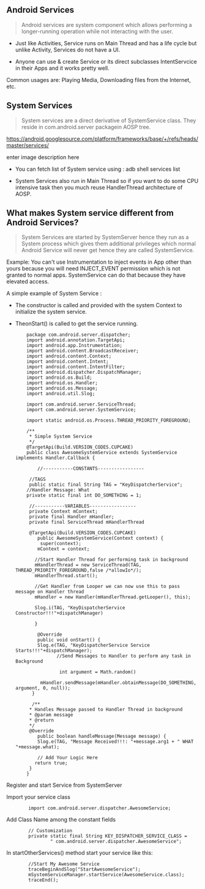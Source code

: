 ## Android Services
> Android services are system component which allows performing a longer-running operation while not interacting with the user.

- Just like Activities, Service runs on Main Thread and has a life cycle but unlike Activity, Services do not have a UI.

- Anyone can use & create Service or its direct subclasses IntentServcice in their Apps and it works pretty well.

Common usages are: Playing Media, Downloading files from the Internet, etc.

## System Services
> System services are a direct derivative of SystemService class. They reside in com.android.server packagein AOSP tree. 


https://android.googlesource.com/platform/frameworks/base/+/refs/heads/master/services/

enter image description here


- You can fetch list of System service using :
      adb shell services list

- System Services also run in Main Thread so if you want to do some CPU intensive task then you much reuse HandlerThread architecture of AOSP.


## What makes System service different from Android Services?
>System Services are started by SystemServer hence they run as a System process which gives them additional privileges which normal Android Service will never get hence they are called SystemService.

Example: You can't use Instrumentation to inject events in App other than yours because you will need INJECT_EVENT permission which is not granted to normal apps. SystemService can do that because they have elevated access.

A simple example of System Service :

 - The constructor is called and provided with the system Context to initialize the system service.
-   TheonStart() is called to get the service running.

            package com.android.server.dispatcher;
            import android.annotation.TargetApi;
            import android.app.Instrumentation;
            import android.content.BroadcastReceiver;
            import android.content.Context;
            import android.content.Intent;
            import android.content.IntentFilter;
            import android.dispatcher.DispatchManager;
            import android.os.Build;
            import android.os.Handler;
            import android.os.Message;
            import android.util.Slog;

            import com.android.server.ServiceThread;
            import com.android.server.SystemService;

            import static android.os.Process.THREAD_PRIORITY_FOREGROUND;

            /**
             * Simple System Service
             */
            @TargetApi(Build.VERSION_CODES.CUPCAKE)
            public class AwesomeSystemService extends SystemService implements Handler.Callback {

                //-----------CONSTANTS-----------------

             //TAGS
             public static final String TAG = "KeyDispatcherService";
            //Handler Message: What
            private static final int DO_SOMETHING = 1;

             //-----------VARIABLES-----------------
             private Context mContext;
             private final Handler mHandler;
             private final ServiceThread mHandlerThread

             @TargetApi(Build.VERSION_CODES.CUPCAKE)
                public AwesomeSystemService(Context context) {
                 super(context);
                mContext = context;

               //Start Handler Thread for performing task in background
               mHandlerThread = new ServiceThread(TAG, THREAD_PRIORITY_FOREGROUND,false /*allowIo*/);
               mHandlerThread.start();

               //Get Handler from Looper we can now use this to pass message on Handler thread
               mHandler = new Handler(mHandlerThread.getLooper(), this);

               Slog.i(TAG, "KeyDispatcherService Constructor!!!"+dispatchManager)

               }

                @Override
                public void onStart() {
                Slog.e(TAG, "KeyDispatcherService Service Starts!!!"+dispatchManager);
                       //Send Messages to Handler to perform any task in Background

                        int argument = Math.random()

                 mHandler.sendMessage(mHandler.obtainMessage(DO_SOMETHING, argument, 0, null));
              }

              /**
             * Handles Message passed to Handler Thread in background
             * @param message
             * @return
             */
             @Override
                public boolean handleMessage(Message message) {
                Slog.e(TAG, "Message Received!!!: "+message.arg1 + " WHAT "+message.what);

                // Add Your Logic Here 
               return true;
             }
            }


Register and start Service from SystemServer

Import your service class

            import com.android.server.dispatcher.AwesomeService;

Add Class Name among the constant fields

            // Customization
            private static final String KEY_DISPATCHER_SERVICE_CLASS =
                    " com.android.server.dispatcher.AwesomeService";


In  startOtherServices() method start your service like this:



            //Start My Awesome Service
            traceBeginAndSlog("StartAwesomeService");
            mSystemServiceManager.startService(AwesomeService.class);
            traceEnd();
